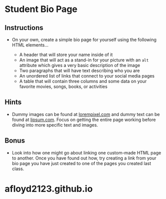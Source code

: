 # Student Bio Page

## Instructions

* On your own, create a simple bio page for yourself using the following HTML elements...

  * A header that will store your name inside of it
  * An image that will act as a stand-in for your picture with an `alt` attribute which gives a very basic description of the image
  * Two paragraphs that will have text describing who you are
  * An unordered list of links that connect to your social media pages
  * A table that will contain three columns and some data on your favorite movies, songs, books, or activities

## Hints

* Dummy images can be found at [lorempixel.com](http://lorempixel.com/) and dummy text can be found at [lipsum.com](http://www.lipsum.com/). Focus on getting the entire page working before diving into more specific text and images.

## Bonus

* Look into how one might go about linking one custom-made HTML page to another. Once you have found out how, try creating a link from your bio page you have just created to one of the pages you created last class.
# afloyd2123.github.io
